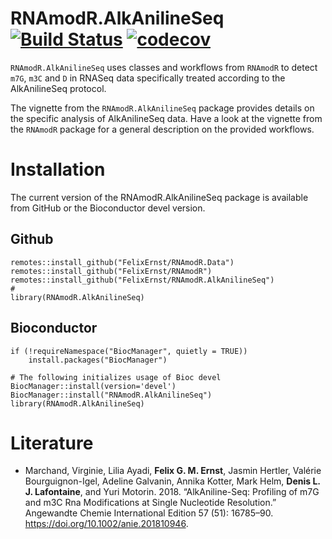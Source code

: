 # RNAmodR.AlkAnilineSeq [![Build Status](https://travis-ci.com/FelixErnst/RNAmodR.AlkAnilineSeq.svg?branch=master)](https://travis-ci.com/FelixErnst/RNAmodR.AlkAnilineSeq) [![codecov](https://codecov.io/gh/FelixErnst/RNAmodR.AlkAnilineSeq/branch/master/graph/badge.svg)](https://codecov.io/gh/FelixErnst/RNAmodR.AlkAnilineSeq)

`RNAmodR.AlkAnilineSeq` uses classes and workflows from `RNAmodR` to detect 
`m7G`, `m3C` and `D` in RNASeq data specifically treated according to the 
AlkAnilineSeq protocol.

The vignette from the `RNAmodR.AlkAnilineSeq` package provides details on the
specific analysis of AlkAnilineSeq data. Have a look at the vignette from the
`RNAmodR` package for a general description on the provided workflows.

# Installation

The current version of the RNAmodR.AlkAnilineSeq package is available from
GitHub or the Bioconductor devel version.

## Github

```
remotes::install_github("FelixErnst/RNAmodR.Data")
remotes::install_github("FelixErnst/RNAmodR")
remotes::install_github("FelixErnst/RNAmodR.AlkAnilineSeq")
#
library(RNAmodR.AlkAnilineSeq)
```

## Bioconductor

```
if (!requireNamespace("BiocManager", quietly = TRUE))
    install.packages("BiocManager")

# The following initializes usage of Bioc devel
BiocManager::install(version='devel')
BiocManager::install("RNAmodR.AlkAnilineSeq")
library(RNAmodR.AlkAnilineSeq)
```

# Literature

- Marchand, Virginie, Lilia Ayadi, __Felix G. M. Ernst__, Jasmin Hertler,
Valérie Bourguignon-Igel, Adeline Galvanin, Annika Kotter, Mark Helm, 
__Denis L. J. Lafontaine__, and Yuri Motorin. 2018. “AlkAniline-Seq: Profiling 
of m7G and m3C Rna Modifications at Single Nucleotide Resolution.” Angewandte 
Chemie International Edition 57 (51): 16785–90. 
https://doi.org/10.1002/anie.201810946.
